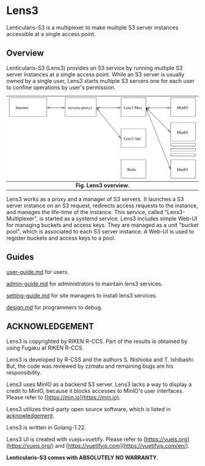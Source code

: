 # Lens3

Lenticularis-S3 is a multiplexer to make multiple S3 server instances
accessible at a single access point.

## Overview

Lenticularis-S3 (Lens3) provides an S3 service by running multiple S3
server instances at a single access point.  While an S3 server is
usually owned by a single user, Lens3 starts multiple S3 servers one
for each user to confine operations by user's permission.

| ![lens3-overview](./doc/lens3-overview.svg) |
|:--:|
| **Fig. Lens3 overview.** |

Lens3 works as a proxy and a manager of S3 servers.  It launches a S3
server instance on an S3 request, redirects access requests to the
instance, and manages the life-time of the instance.  This service,
called "Lens3-Multiplexer", is started as a systemd service.  Lens3
includes simple Web-UI for managing buckets and access keys.  They are
managed as a unit "bucket pool", which is associated to each S3 server
instance.  A Web-UI is used to register buckets and access keys to a
pool.

## Guides

[user-guide.md](./doc/user-guide.md) for users.

[admin-guide.md](./doc/admin-guide.md) for administrators to maintain
lens3 services.

[setting-guide.md](./doc/setting-guide.md) for site managers to install
lens3 services.

[design.md](./doc/design.md) for programmers to debug.

## ACKNOWLEDGEMENT

Lens3 is copyrighted by RIKEN R-CCS.  Part of the results is
obtained by using Fugaku at RIKEN R-CCS.

Lens3 is developed by R-CSS and the authors S. Nishioka and
T. Ishibashi.  But, the code was reviewed by zzmatu and remaining bugs
are his responsibility.

Lens3 uses MinIO as a backend S3 server.  Lens3 lacks a way to display
a credit to MinIO, because it blocks accesses to MinIO's user
interfaces.  Please refer to [https://min.io](https://min.io).

Lens3 utilizes third-party open source software, which is listed in
[acknowledgement](ACKNOWLEDGEMENT).

Lens3 is written in Golang-1.22.

Lens3 UI is created with vuejs+vuetify.  Please refer to
[https://vuejs.org](https://vuejs.org/) and
[https://vuetifyjs.com](https://vuetifyjs.com/en/).

__Lenticularis-S3 comes with ABSOLUTELY NO WARRANTY.__
